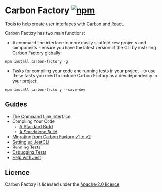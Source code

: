 # Carbon Factory [![npm](https://img.shields.io/npm/v/carbon-factory.svg)](https://www.npmjs.com/package/carbon-factory)

Tools to help create user interfaces with [Carbon](https://github.com/sage/carbon) and [React](http://facebook.github.io/react/).

Carbon Factory has two main functions:

* A command line interface to more easily scaffold new projects and components - ensure you have the latest version of the CLI by installing Carbon Factory globally:
```
npm install carbon-factory -g
```
* Tasks for compiling your code and running tests in your project - to use these tasks you need to include Carbon Factory as a dev dependency in your project:
```
npm install carbon-factory --save-dev
```

## Guides

* [The Command Line Interface](docs/command-line-interface.md)
* Compiling Your Code
  * [A Standard Build](docs/standard-build.md)
  * [A Standalone Build](docs/standalone-build.md)
* [Migrating from Carbon Factory v1 to v2](docs/migrating/v1-v2.md)
* [Setting up JestCLI](docs/setting-up-jest-cli.md)
* [Running Tests](docs/running-tests.md)
* [Debugging Tests](docs/debugging-tests.md)
* [Help with Jest](docs/help-with-jest.md)

## Licence

Carbon Factory is licensed under the [Apache-2.0 licence](https://github.com/Sage/carbon-factory/blob/master/LICENSE).
